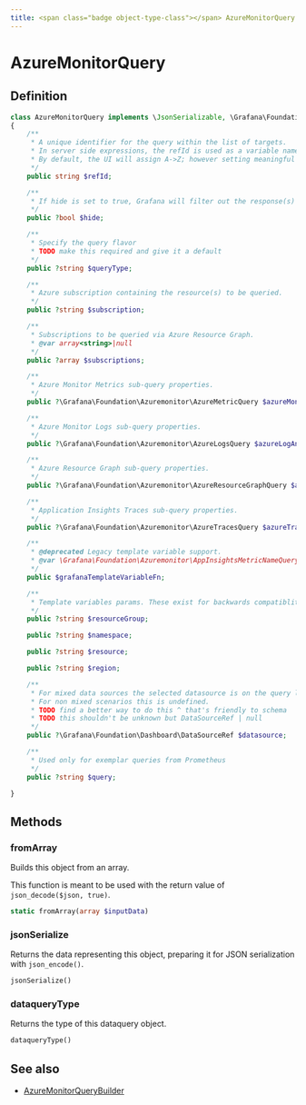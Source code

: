 ```yaml
---
title: <span class="badge object-type-class"></span> AzureMonitorQuery
---
```

# <span class="badge object-type-class"></span> AzureMonitorQuery

## Definition

```php
class AzureMonitorQuery implements \JsonSerializable, \Grafana\Foundation\Cog\Dataquery
{
    /**
     * A unique identifier for the query within the list of targets.
     * In server side expressions, the refId is used as a variable name to identify results.
     * By default, the UI will assign A->Z; however setting meaningful names may be useful.
     */
    public string $refId;

    /**
     * If hide is set to true, Grafana will filter out the response(s) associated with this query before returning it to the panel.
     */
    public ?bool $hide;

    /**
     * Specify the query flavor
     * TODO make this required and give it a default
     */
    public ?string $queryType;

    /**
     * Azure subscription containing the resource(s) to be queried.
     */
    public ?string $subscription;

    /**
     * Subscriptions to be queried via Azure Resource Graph.
     * @var array<string>|null
     */
    public ?array $subscriptions;

    /**
     * Azure Monitor Metrics sub-query properties.
     */
    public ?\Grafana\Foundation\Azuremonitor\AzureMetricQuery $azureMonitor;

    /**
     * Azure Monitor Logs sub-query properties.
     */
    public ?\Grafana\Foundation\Azuremonitor\AzureLogsQuery $azureLogAnalytics;

    /**
     * Azure Resource Graph sub-query properties.
     */
    public ?\Grafana\Foundation\Azuremonitor\AzureResourceGraphQuery $azureResourceGraph;

    /**
     * Application Insights Traces sub-query properties.
     */
    public ?\Grafana\Foundation\Azuremonitor\AzureTracesQuery $azureTraces;

    /**
     * @deprecated Legacy template variable support.
     * @var \Grafana\Foundation\Azuremonitor\AppInsightsMetricNameQuery|\Grafana\Foundation\Azuremonitor\AppInsightsGroupByQuery|\Grafana\Foundation\Azuremonitor\SubscriptionsQuery|\Grafana\Foundation\Azuremonitor\ResourceGroupsQuery|\Grafana\Foundation\Azuremonitor\ResourceNamesQuery|\Grafana\Foundation\Azuremonitor\MetricNamespaceQuery|\Grafana\Foundation\Azuremonitor\MetricDefinitionsQuery|\Grafana\Foundation\Azuremonitor\MetricNamesQuery|\Grafana\Foundation\Azuremonitor\WorkspacesQuery|\Grafana\Foundation\Azuremonitor\UnknownQuery
     */
    public $grafanaTemplateVariableFn;

    /**
     * Template variables params. These exist for backwards compatiblity with legacy template variables.
     */
    public ?string $resourceGroup;

    public ?string $namespace;

    public ?string $resource;

    public ?string $region;

    /**
     * For mixed data sources the selected datasource is on the query level.
     * For non mixed scenarios this is undefined.
     * TODO find a better way to do this ^ that's friendly to schema
     * TODO this shouldn't be unknown but DataSourceRef | null
     */
    public ?\Grafana\Foundation\Dashboard\DataSourceRef $datasource;

    /**
     * Used only for exemplar queries from Prometheus
     */
    public ?string $query;

}
```
## Methods

### <span class="badge object-method"></span> fromArray

Builds this object from an array.

This function is meant to be used with the return value of `json_decode($json, true)`.

```php
static fromArray(array $inputData)
```

### <span class="badge object-method"></span> jsonSerialize

Returns the data representing this object, preparing it for JSON serialization with `json_encode()`.

```php
jsonSerialize()
```

### <span class="badge object-method"></span> dataqueryType

Returns the type of this dataquery object.

```php
dataqueryType()
```

## See also

 * <span class="badge builder"></span> [AzureMonitorQueryBuilder](./builder-AzureMonitorQueryBuilder.md)
